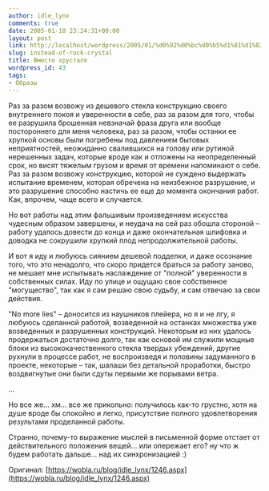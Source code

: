 ```yaml
---
author: idle_lynx
comments: true
date: 2005-01-10 23:24:31+00:00
layout: post
link: http://localhost/wordpress/2005/01/%d0%92%d0%bc%d0%b5%d1%81%d1%82%d0%be-%d1%85%d1%80%d1%83%d1%81%d1%82%d0%b0%d0%bb%d1%8f/
slug: instead-of-rock-crystal
title: Вместо хрусталя
wordpress_id: 43
tags:
- Образы
---
```


Раз за разом возвожу из дешевого стекла конструкцию своего внутреннего покоя и уверенности в себе, раз за разом для того, чтобы ее разрушила брошенная невзначай фраза друга или вообще постороннего для меня человека, раз за разом, чтобы останки ее хрупкой основы были погребены под давлением бытовых неприятностей, неожиданно свалившихся на голову или рутиной нерешенных задач, которые вроде как и отложены на неопределенный срок, но висят тяжелым грузом и время от времени напоминают о себе. Раз за разом возвожу конструкцию, которой не суждено выдержать испытание временем, которая обречена на неизбежное разрушение, и это разрушение способно настичь ее еще до момента окончания работ. Как, впрочем, чаще всего и случается.

Но вот работы над этим фальшивым произведением искусства чудесным образом завершены, и неудача на сей раз обошла стороной – работу удалось довести до конца и даже окончательная шлифовка и доводка не сокрушили хрупкий плод непродолжительной работы.

И вот я иду и любуюсь сиянием дешевой подделки, и даже осознание того, что это ненадолго, что скоро придется браться за работу заново, не мешает мне испытывать наслаждение от "полной" уверенности в собственных силах. Иду по улице и ощущаю свое собственное "могущество", так как я сам решаю свою судьбу, и сам отвечаю за свои действия.

"No more lies" – доносится из наушников плейера, но я и не лгу, я любуюсь сделанной работой, возведенной на останках множества уже возведенных и разрушенных конструкций. Некоторым из них удалось продержаться достаточно долго, так как основой им служили мощные блоки из высококачественного стекла твердых убеждений, другие рухнули в процессе работ, не воспроизведя и половины задуманного в проекте, некоторые – так, шалаши без детальной проработки, быстро воздвигнутые они были сдуты первыми же порывами ветра.

...

Но все же... хм... все же прикольно: получилось как-то грустно, хотя на душе вроде бы спокойно и легко, присутствие полного удовлетворения результами проделанной работы.

Странно, почему-то выражение мыслей в письменной форме отстает от действительного положения вещей... или опережает его? ну что ж будем работать дальше... над их синхронизацией :)

Оригинал: [https://wobla.ru/blog/idle_lynx/1246.aspx](https://wobla.ru/blog/idle_lynx/1246.aspx)
